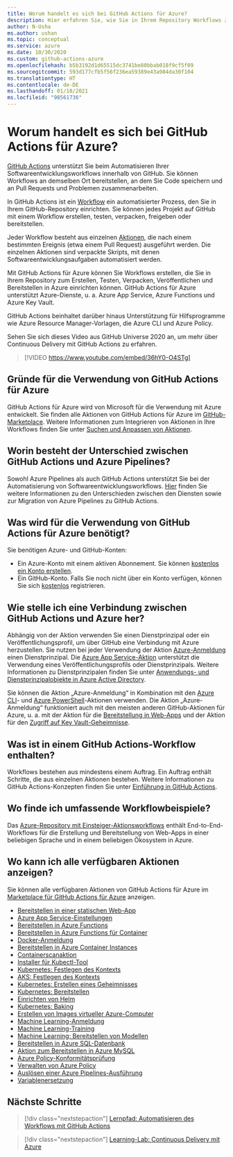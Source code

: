 ```yaml
---
title: Worum handelt es sich bei GitHub Actions für Azure?
description: Hier erfahren Sie, wie Sie in Ihrem Repository Workflows zum Erstellen, Testen, Verpacken und Veröffentlichen sowie zum Bereitstellen in Azure erstellen.
author: N-Usha
ms.author: ushan
ms.topic: conceptual
ms.service: azure
ms.date: 10/30/2020
ms.custom: github-actions-azure
ms.openlocfilehash: b5b3192d1d65515dc3741be80bbab018f9cf5f09
ms.sourcegitcommit: 593d177cfb5f56f236ea59389e43a984da30f104
ms.translationtype: HT
ms.contentlocale: de-DE
ms.lasthandoff: 01/18/2021
ms.locfileid: "98561736"
---
```

# <a name="what-is-github-actions-for-azure"></a>Worum handelt es sich bei GitHub Actions für Azure?

[GitHub Actions](https://help.github.com/articles/about-github-actions) unterstützt Sie beim Automatisieren Ihrer Softwareentwicklungsworkflows innerhalb von GitHub. Sie können Workflows an demselben Ort bereitstellen, an dem Sie Code speichern und an Pull Requests und Problemen zusammenarbeiten.

In GitHub Actions ist ein [Workflow](https://help.github.com/articles/about-github-actions#workflow) ein automatisierter Prozess, den Sie in Ihrem GitHub-Repository einrichten. Sie können jedes Projekt auf GitHub mit einem Workflow erstellen, testen, verpacken, freigeben oder bereitstellen.

Jeder Workflow besteht aus einzelnen [Aktionen](https://docs.github.com/en/free-pro-team@latest/actions/learn-github-actions/introduction-to-github-actions), die nach einem bestimmten Ereignis (etwa einem Pull Request) ausgeführt werden.  Die einzelnen Aktionen sind verpackte Skripts, mit denen Softwareentwicklungsaufgaben automatisiert werden.

Mit GitHub Actions für Azure können Sie Workflows erstellen, die Sie in Ihrem Repository zum Erstellen, Testen, Verpacken, Veröffentlichen und Bereitstellen in Azure einrichten können. GitHub Actions für Azure unterstützt Azure-Dienste, u. a. Azure App Service, Azure Functions und Azure Key Vault.

GitHub Actions beinhaltet darüber hinaus Unterstützung für Hilfsprogramme wie Azure Resource Manager-Vorlagen, die Azure CLI und Azure Policy.

Sehen Sie sich dieses Video aus GitHub Universe 2020 an, um mehr über Continuous Delivery mit GitHub Actions zu erfahren.  

> [!VIDEO https://www.youtube.com/embed/36hY0-O4STg]

## <a name="why-should-i-use-github-actions-for-azure"></a>Gründe für die Verwendung von GitHub Actions für Azure

GitHub Actions für Azure wird von Microsoft für die Verwendung mit Azure entwickelt. Sie finden alle Aktionen von GitHub Actions für Azure im [GitHub-Marketplace](https://github.com/marketplace?query=Azure&type=actions). Weitere Informationen zum Integrieren von Aktionen in Ihre Workflows finden Sie unter [Suchen und Anpassen von Aktionen](https://docs.github.com/en/free-pro-team@latest/actions/learn-github-actions/finding-and-customizing-actions).

## <a name="what-is-the-difference-between-github-actions-and-azure-pipelines"></a>Worin besteht der Unterschied zwischen GitHub Actions und Azure Pipelines?

Sowohl Azure Pipelines als auch GitHub Actions unterstützt Sie bei der Automatisierung von Softwareentwicklungsworkflows. [Hier](https://docs.github.com/en/free-pro-team@latest/actions/learn-github-actions/migrating-from-azure-pipelines-to-github-actions) finden Sie weitere Informationen zu den Unterschieden zwischen den Diensten sowie zur Migration von Azure Pipelines zu GitHub Actions.

## <a name="what-do-i-need-to-use-github-actions-for-azure"></a>Was wird für die Verwendung von GitHub Actions für Azure benötigt?

Sie benötigen Azure- und GitHub-Konten:

* Ein Azure-Konto mit einem aktiven Abonnement. Sie können [kostenlos ein Konto erstellen](https://azure.microsoft.com/free/?WT.mc_id=A261C142F).
* Ein GitHub-Konto. Falls Sie noch nicht über ein Konto verfügen, können Sie sich [kostenlos](https://github.com/join) registrieren.  

## <a name="how-do-i-connect-github-actions-and-azure"></a>Wie stelle ich eine Verbindung zwischen GitHub Actions und Azure her?

Abhängig von der Aktion verwenden Sie einen Dienstprinzipal oder ein Veröffentlichungsprofil, um über GitHub eine Verbindung mit Azure herzustellen. Sie nutzen bei jeder Verwendung der Aktion [Azure-Anmeldung](https://github.com/marketplace/actions/azure-login) einen Dienstprinzipal. Die [Azure App Service-Aktion](https://github.com/marketplace/actions/azure-webapp) unterstützt die Verwendung eines Veröffentlichungsprofils oder Dienstprinzipals. Weitere Informationen zu Dienstprinzipalen finden Sie unter [Anwendungs- und Dienstprinzipalobjekte in Azure Active Directory](/azure/active-directory/develop/app-objects-and-service-principals#service-principal-object).  

Sie können die Aktion „Azure-Anmeldung“ in Kombination mit den [Azure CLI](https://github.com/marketplace/actions/azure-cli-action)- und [Azure PowerShell](https://github.com/marketplace/actions/azure-powershell-action)-Aktionen verwenden. Die Aktion „Azure-Anmeldung“ funktioniert auch mit den meisten anderen GitHub-Aktionen für Azure, u. a. mit der Aktion für die [Bereitstellung in Web-Apps](https://github.com/marketplace/actions/azure-webapp) und der Aktion für den [Zugriff auf Key Vault-Geheimnisse](https://github.com/marketplace/actions/azure-key-vault-get-secrets).

## <a name="what-is-included-in-a-github-actions-workflow"></a>Was ist in einem GitHub Actions-Workflow enthalten?

Workflows bestehen aus mindestens einem Auftrag. Ein Auftrag enthält Schritte, die aus einzelnen Aktionen bestehen. Weitere Informationen zu GitHub Actions-Konzepten finden Sie unter [Einführung in GitHub Actions](https://docs.github.com/en/free-pro-team@latest/actions/learn-github-actions/introduction-to-github-actions).  

## <a name="where-can-i-see-complete-workflow-examples"></a>Wo finde ich umfassende Workflowbeispiele?

Das [Azure-Repository mit Einsteiger-Aktionsworkflows](https://github.com/Azure/actions-workflow-samples) enthält End-to-End-Workflows für die Erstellung und Bereitstellung von Web-Apps in einer beliebigen Sprache und in einem beliebigen Ökosystem in Azure.

## <a name="where-can-i-see-all-the-available-actions"></a>Wo kann ich alle verfügbaren Aktionen anzeigen?

Sie können alle verfügbaren Aktionen von GitHub Actions für Azure im [Marketplace für GitHub Actions für Azure](https://github.com/marketplace?query=Azure&type=actions) anzeigen.

* [Bereitstellen in einer statischen Web-App](/azure/static-web-apps/getting-started?tabs=angular)
* [Azure App Service-Einstellungen](https://github.com/Azure/appservice-settings)  
* [Bereitstellen in Azure Functions](https://github.com/Azure/functions-action)  
* [Bereitstellen in Azure Functions für Container](https://github.com/Azure/webapps-container-deploy)  
* [Docker-Anmeldung](https://github.com/Azure/docker-login)  
* [Bereitstellen in Azure Container Instances](https://github.com/Azure/aci-deploy)
* [Containerscanaktion](https://github.com/Azure/container-scan)
* [Installer für Kubectl-Tool](https://github.com/Azure/setup-kubectl)  
* [Kubernetes: Festlegen des Kontexts](https://github.com/Azure/k8s-set-context)  
* [AKS: Festlegen des Kontexts](https://github.com/Azure/aks-set-context)  
* [Kubernetes: Erstellen eines Geheimnisses](https://github.com/Azure/k8s-create-secret)  
* [Kubernetes: Bereitstellen](https://github.com/Azure/k8s-deploy)  
* [Einrichten von Helm](https://github.com/Azure/setup-helm)  
* [Kubernetes: Baking](https://github.com/Azure/k8s-bake)  
* [Erstellen von Images virtueller Azure-Computer](https://github.com/Azure/build-vm-image)
* [Machine Learning-Anmeldung](https://github.com/Azure/aml-workspace)
* [Machine Learning-Training](https://github.com/Azure/aml-run)
* [Machine Learning: Bereitstellen von Modellen](https://github.com/Azure/aml-deploy)
* [Bereitstellen in Azure SQL-Datenbank](https://github.com/Azure/sql-action)  
* [Aktion zum Bereitstellen in Azure MySQL](https://github.com/Azure/mysql-action)  
* [Azure Policy-Konformitätsprüfung](https://github.com/Azure/policy-compliance-scan)
* [Verwalten von Azure Policy](https://github.com/Azure/manage-azure-policy)
* [Auslösen einer Azure Pipelines-Ausführung](https://github.com/Azure/pipelines)  
* [Variablenersetzung](https://github.com/Microsoft/variable-substitution)

## <a name="next-steps"></a>Nächste Schritte

> [!div class="nextstepaction"]
> [Lernpfad: Automatisieren des Workflows mit GitHub Actions](/learn/modules/github-actions-automate-tasks/)

> [!div class="nextstepaction"]
> [Learning-Lab: Continuous Delivery mit Azure](https://lab.github.com/githubtraining/github-actions:-continuous-delivery-with-azure)